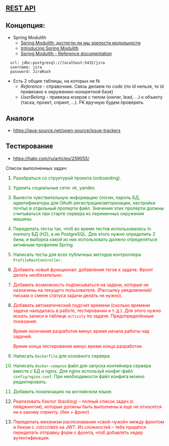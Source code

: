 ## [REST API](http://localhost:8080/doc)

## Концепция:
- Spring Modulith
  - [Spring Modulith: достигли ли мы зрелости модульности](https://habr.com/ru/post/701984/)
  - [Introducing Spring Modulith](https://spring.io/blog/2022/10/21/introducing-spring-modulith)
  - [Spring Modulith - Reference documentation](https://docs.spring.io/spring-modulith/docs/current-SNAPSHOT/reference/html/)

```
  url: jdbc:postgresql://localhost:5432/jira
  username: jira
  password: JiraRush
```
- Есть 2 общие таблицы, на которых не fk
  - _Reference_ - справочник. Связь делаем по _code_ (по id нельзя, тк id привязано к окружению-конкретной базе)
  - _UserBelong_ - привязка юзеров с типом (owner, lead, ...) к объекту (таска, проект, спринт, ...). FK вручную будем проверять

## Аналоги
- https://java-source.net/open-source/issue-trackers

## Тестирование
- https://habr.com/ru/articles/259055/

Список выполненных задач:</br>
1.  <font color="green">Разобраться со структурой проекта (onboarding).</br>
2.  Удалить социальные сети: vk, yandex.
3.  Вынести чувствительную информацию (логин, пароль БД, идентификаторы для OAuth регистрации/авторизации, настройки почты) в отдельный проперти файл. Значения этих проперти должны считываться при старте сервера из переменных окружения машины.
4.  Переделать тесты так, чтоб во время тестов использовалась in memory БД (H2), а не PostgreSQL. Для этого нужно определить 2 бина, и выборка какой из них использовать должно определяться активным профилем Spring. 
5.  Написать тесты для всех публичных методов контроллера `ProfileRestController`.
6.  </font><font color="red">Добавить новый функционал: добавления тегов к задаче. Фронт делать необязательно.
7.  Добавить возможность подписываться на задачи, которые не назначены на текущего пользователя. (Рассылку уведомлений/письма о смене статуса задачи делать не нужно).
8.  Добавить автоматический подсчет времени (сколько времени задача находилась в работе, тестировании и т. д.). Для этого нужно искать записи в таблице `activity` по задаче. Предопределённые показания:

    Время окончания разработки минус время начала работы над задачей.

    Время конца тестирования минус время конца разработки.</font><font color="green">
    
9.  Написать `Dockerfile` для основного сервера
10.  Написать `docker-compose` файл для запуска контейнера сервера вместе с БД и nginx. Для nginx используй конфиг-файл `config/nginx.conf`. При необходимости файл конфига можно редактировать.
11.  Добавить локализацию на английском языке.
12.  </font><font color="red">Реализовать бэклог (backlog) – полный список задач (с пейджингом), которые должны быть выполнены и еще не относятся ни к какому спринту. (бек + фронт)
13.  Переделать механизм распознавания «свой-чужой» между фронтом и беком с `JSESSIONID` на JWT. Из сложностей – тебе придётся переделать отправку форм с фронта, чтоб добавлять хедер аутентификации.</font>